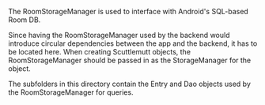 The RoomStorageManager is used to interface with Android's SQL-based Room DB.

Since having the RoomStorageManager used by the backend would introduce circular dependencies
between the app and the backend, it has to be located here.  When creating Scuttlemutt objects, 
the RoomStorageManager should be passed in as the StorageManager for the object.

The subfolders in this directory contain the Entry and Dao objects used by the RoomStorageManager for queries.